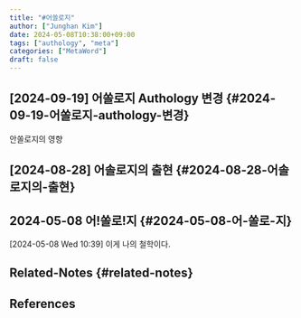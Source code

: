 ```yaml
---
title: "#어쏠로지"
author: ["Junghan Kim"]
date: 2024-05-08T10:38:00+09:00
tags: ["authology", "meta"]
categories: ["MetaWord"]
draft: false
---
```


## [2024-09-19] 어쏠로지 Authology 변경 {#2024-09-19-어쏠로지-authology-변경}

안쏠로지의 영향


## [2024-08-28] 어솔로지의 출현 {#2024-08-28-어솔로지의-출현}


## 2024-05-08 어!쏠로!지 {#2024-05-08-어-쏠로-지}

<span class="timestamp-wrapper"><span class="timestamp">[2024-05-08 Wed 10:39] </span></span> 이게 나의 철학이다.


## Related-Notes {#related-notes}

## References

<style>.csl-entry{text-indent: -1.5em; margin-left: 1.5em;}</style><div class="csl-bib-body">
</div>
